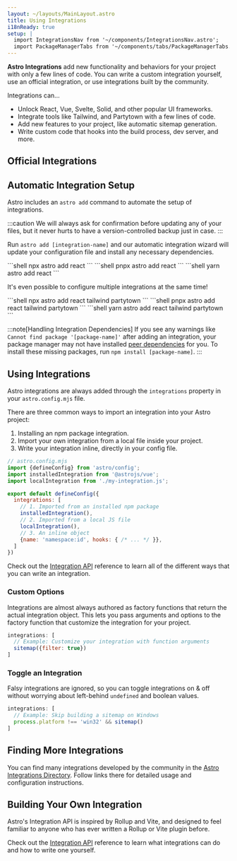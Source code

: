 ```yaml
---
layout: ~/layouts/MainLayout.astro
title: Using Integrations
i18nReady: true
setup: |
  import IntegrationsNav from '~/components/IntegrationsNav.astro';
  import PackageManagerTabs from '~/components/tabs/PackageManagerTabs.astro'
---
```


**Astro Integrations** add new functionality and behaviors for your project with only a few lines of code. You can write a custom integration yourself, use an official integration, or use integrations built by the community.

Integrations can…

- Unlock React, Vue, Svelte, Solid, and other popular UI frameworks.
- Integrate tools like Tailwind, and Partytown with a few lines of code.
- Add new features to your project, like automatic sitemap generation.
- Write custom code that hooks into the build process, dev server, and more.

## Official Integrations

<IntegrationsNav />

## Automatic Integration Setup

Astro includes an `astro add` command to automate the setup of integrations.

:::caution
We will always ask for confirmation before updating any of your files, but it never hurts to have a version-controlled backup just in case.
:::

Run `astro add [integration-name]` and our automatic integration wizard will update your configuration file and install any necessary dependencies.

<PackageManagerTabs>
  <Fragment slot="npm">
  ```shell
  npx astro add react
  ```
  </Fragment>
  <Fragment slot="pnpm">
  ```shell
  pnpx astro add react
  ```
  </Fragment>
  <Fragment slot="yarn">
  ```shell
  yarn astro add react
  ```
  </Fragment>
</PackageManagerTabs>

It's even possible to configure multiple integrations at the same time!

<PackageManagerTabs>
  <Fragment slot="npm">
  ```shell
  npx astro add react tailwind partytown
  ```
  </Fragment>
  <Fragment slot="pnpm">
  ```shell
  pnpx astro add react tailwind partytown
  ```
  </Fragment>
  <Fragment slot="yarn">
  ```shell
  yarn astro add react tailwind partytown
  ```
  </Fragment>
</PackageManagerTabs>

:::note[Handling Integration Dependencies]
If you see any warnings like `Cannot find package '[package-name]'` after adding an integration, your package manager may not have installed [peer dependencies](https://nodejs.org/en/blog/npm/peer-dependencies/) for you. To install these missing packages, run `npm install [package-name]`.
:::

## Using Integrations

Astro integrations are always added through the `integrations` property in your  `astro.config.mjs` file.

There are three common ways to import an integration into your Astro project:
1. Installing an npm package integration.
2. Import your own integration from a local file inside your project.
3. Write your integration inline, directly in your config file.

```js
// astro.config.mjs
import {defineConfig} from 'astro/config';
import installedIntegration from '@astrojs/vue';
import localIntegration from './my-integration.js';

export default defineConfig({
  integrations: [
    // 1. Imported from an installed npm package
    installedIntegration(),
    // 2. Imported from a local JS file
    localIntegration(),
    // 3. An inline object
    {name: 'namespace:id', hooks: { /* ... */ }},
  ]
})
```

Check out the [Integration API](/en/reference/integrations-reference/) reference to learn all of the different ways that you can write an integration.

### Custom Options

Integrations are almost always authored as factory functions that return the actual integration object. This lets you pass arguments and options to the factory function that customize the integration for your project.

```js
integrations: [
  // Example: Customize your integration with function arguments
  sitemap({filter: true})
]
```

### Toggle an Integration

Falsy integrations are ignored, so you can toggle integrations on & off without worrying about left-behind `undefined` and boolean values.

```js
integrations: [
  // Example: Skip building a sitemap on Windows
  process.platform !== 'win32' && sitemap()
]
```

## Finding More Integrations

You can find many integrations developed by the community in the [Astro Integrations Directory](https://astro.build/integrations/). Follow links there for detailed usage and configuration instructions.

## Building Your Own Integration

Astro's Integration API is inspired by Rollup and Vite, and designed to feel familiar to anyone who has ever written a Rollup or Vite plugin before.

Check out the [Integration API](/en/reference/integrations-reference/) reference to learn what integrations can do and how to write one yourself.
